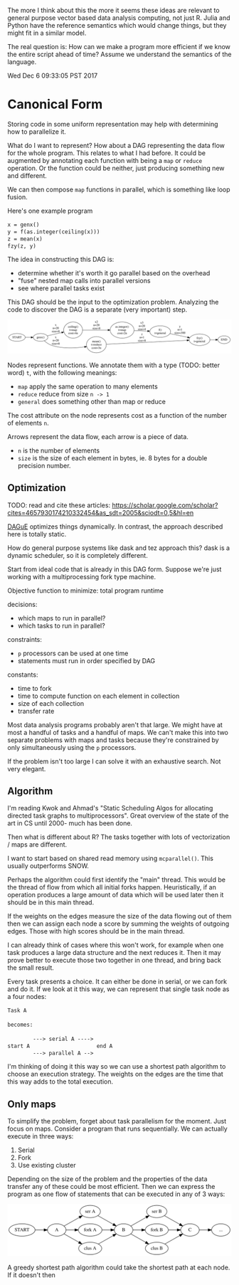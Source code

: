 The more I think about this the more it seems these ideas are relevant to
general purpose vector based data analysis computing, not just R.
Julia and Python have the reference semantics which would change things,
but they might fit in a similar model.

The real question is: How can we make a program more efficient if we know
the entire script ahead of time? Assume we understand the semantics of the
language.

Wed Dec  6 09:33:05 PST 2017

# Canonical Form

Storing code in some uniform representation may help with determining
how to parallelize it.

What do I want to represent? How about a DAG representing the data flow for
the whole program. This relates to what I had before. It could be augmented
by annotating each function with being a `map` or `reduce` operation. Or
the function could be neither, just producing something new and different.

We can then compose `map` functions in parallel, which is something like
loop fusion.

Here's one example program

```{R}
x = genx()
y = f(as.integer(ceiling(x)))
z = mean(x)
fzy(z, y)
```

The idea in constructing this DAG is:

- determine whether it's worth it go parallel based on the overhead
- "fuse" nested map calls into parallel versions
- see where parallel tasks exist

This DAG should be the input to the optimization problem. Analyzing the
code to discover the DAG is a separate (very important) step.

![](program.svg)

Nodes represent functions. We annotate them with a type (TODO: better word)
`t`, with the following meanings:

- `map` apply the same operation to many elements
- `reduce` reduce from size `n -> 1`
- `general` does something other than map or reduce

The cost attribute on the node represents cost as a function of the number
of elements `n`.

Arrows represent the data flow, each arrow is a piece of data.

- `n` is the number of elements
- `size` is the size of each element in bytes, ie. 8 bytes for a double
  precision number.


## Optimization

TODO: read and cite these articles:
https://scholar.google.com/scholar?cites=4657930174210332454&as_sdt=2005&sciodt=0,5&hl=en

[DAGuE](http://www.sciencedirect.com/science/article/pii/S0167819111001347)
optimizes things dynamically. In contrast, the approach described here is
totally static.

How do general purpose systems like dask and tez approach this?
dask is a dynamic scheduler, so it is completely different.

Start from ideal code that is already in this DAG form. Suppose we're just
working with a multiprocessing fork type machine.

Objective function to minimize: total program runtime

decisions:
- which maps to run in parallel?
- which tasks to run in parallel?

constraints: 
- `p` processors can be used at one time
- statements must run in order specified by DAG

constants:
- time to fork
- time to compute function on each element in collection
- size of each collection
- transfer rate


Most data analysis programs probably aren't that large. We might have at
most a handful of tasks and a handful of maps. We can't make this into two
separate problems with maps and tasks because they're constrained by only
simultaneously using the `p` processors.

If the problem isn't too large I can solve it with an exhaustive search.
Not very elegant.

## Algorithm

I'm reading Kwok and Ahmad's "Static Scheduling Algos for allocating
directed task graphs to multiprocessors". Great overview of the state of
the art in CS until 2000- much has been done.

Then what is different about R? The tasks together with lots of
vectorization / maps are different.

I want to start based on shared read memory using `mcparallel()`. This
usually outperforms SNOW.

Perhaps the algorithm could first identify the "main" thread. This would
be the thread of flow from which all initial forks happen. Heuristically,
if an operation produces a large amount of data which will be used later
then it should be in this main thread.

If the weights on the edges measure the size of the data flowing out of
them then we can assign each node a score by summing the weights of
outgoing edges. Those with high scores should be in the main thread.

I can already think of cases where this won't work, for example when one
task produces a large data structure and the next reduces it. Then it may
prove better to execute those two together in one thread, and bring back
the small result.

Every task presents a choice. It can either be done in serial, or we can
fork and do it. If we look at it this way, we can represent that single
task node as a four nodes:

```
Task A

becomes:

        ---> serial A ----> 
start A                     end A
        ---> parallel A -->
```

I'm thinking of doing it this way so we can use a shortest path algorithm
to choose an execution strategy. The weights on the edges are the time that
this way adds to the total execution.

## Only maps

To simplify the problem, forget about task parallelism for the moment. Just
focus on maps. Consider a program that runs sequentially. We can actually
execute in three ways:

1. Serial
2. Fork
3. Use existing cluster

Depending on the size of the problem and the properties of the data
transfer any of these could be most efficient. Then we can express the
program as one flow of statements that can be executed in any of 3 ways:

![](only_map.svg)

A greedy shortest path algorithm could take the shortest path at each
node. If it doesn't then
